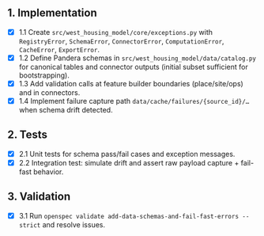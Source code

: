 ## 1. Implementation

- [x] 1.1 Create `src/west_housing_model/core/exceptions.py` with `RegistryError`, `SchemaError`, `ConnectorError`, `ComputationError`, `CacheError`, `ExportError`.
- [x] 1.2 Define Pandera schemas in `src/west_housing_model/data/catalog.py` for canonical tables and connector outputs (initial subset sufficient for bootstrapping).
- [x] 1.3 Add validation calls at feature builder boundaries (place/site/ops) and in connectors.
- [x] 1.4 Implement failure capture path `data/cache/failures/{source_id}/…` when schema drift detected.

## 2. Tests

- [x] 2.1 Unit tests for schema pass/fail cases and exception messages.
- [x] 2.2 Integration test: simulate drift and assert raw payload capture + fail-fast behavior.

## 3. Validation

- [x] 3.1 Run `openspec validate add-data-schemas-and-fail-fast-errors --strict` and resolve issues.
